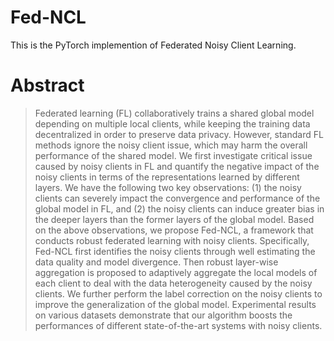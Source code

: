 # Fed-NCL
This is the PyTorch implemention of Federated Noisy Client Learning.

# Abstract
> Federated learning (FL) collaboratively trains a shared global model depending on multiple local clients, while keeping the training data decentralized in order to preserve data privacy. However, standard FL methods ignore the noisy client issue, which may harm the overall performance of the shared model. We first investigate critical issue caused by noisy clients in FL and quantify the negative impact of the noisy clients in terms of the representations learned by different layers. We have the following two key observations: (1) the noisy clients can severely impact the convergence and performance of the global model in FL, and (2) the noisy clients can induce greater bias in the deeper layers than the former layers of the global model. Based on the above observations, we propose Fed-NCL, a framework that conducts robust federated learning with noisy clients. Specifically, Fed-NCL first identifies the noisy clients through well estimating the data quality and model divergence. Then robust layer-wise aggregation is proposed to adaptively aggregate the local models of each client to deal with the data heterogeneity caused by the noisy clients. We further perform the label correction on the noisy clients to improve the generalization of the global model. Experimental results on various datasets demonstrate that our algorithm boosts the performances of different state-of-the-art systems with noisy clients.



